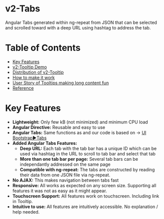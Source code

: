 # v2-Tabs
Angular Tabs generated within ng-repeat from JSON that can be selected and scrolled toward with a deep URL using hashtag to address the tab.


# Table of Contents
- [Key Features](#features)
- [v2-Tooltip Demo](#demo)
- [Distribution of v2-Tooltip](#disti)
- [How to make it work](#how-to)
- [User Story of Tooltips making long content fun](#user-story)
- [Reference](#reference)


# Key Features <a name="features"></a>
- **Lightweight:** Only few kB (not minimized) and minimum CPU load
- **Angular Directive:** Reusable and easy to use
- **Angular Tabs:** Same functions as and our code is based on → [UI Bootstrap►Tabs](https://angular-ui.github.io/bootstrap/#/tabs)
- **Added Angular Tabs Features:**
   - **Deep URL:** Each tab with the tab bar has a unique ID which can be used via hashtag in the URL to scroll to tab bar and select that tab
   - **More than one tab bar per page:** Several tab bars can be independantly addressed on the same page
   - **Compatible with ng-repeat:** The tabs are constructed by reading their data from one JSON file via ng-repeat.
- **No AJAX:** This makes navigation between tabs fast
- **Responsive:** All works as expected on any screen size. Supporting all features it was not as easy as it might appear.
- **Touchscreen Support:** All features work on touchscreen. Including link in Tooltip.
- **Intuitive to use:** All features are intuitively accessible. No explanation / help needed.





